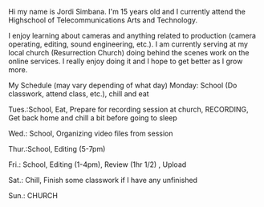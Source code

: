 Hi my name is Jordi Simbana. I'm 15 years old and I currently attend the Highschool of Telecommunications Arts and Technology. 

I enjoy learning about cameras and anything related to production (camera operating, editing, sound engineering, etc.). I am currently serving at my local church (Resurrection Church) 
doing behind the scenes work on the online services. I really enjoy doing it and I hope to get better as I grow more. 

My Schedule (may vary depending of what day)
Monday: School (Do classwork, attend class, etc.), chill and eat

Tues.:School, Eat,  Prepare for recording session at church, RECORDING, Get back home and chill a bit before going to sleep

Wed.: School, Organizing video files from session

Thur.:School, Editing (5-7pm)

Fri.: School, Editing (1-4pm), Review (1hr 1/2) , Upload

Sat.: Chill, Finish some classwork if I have any unfinished

Sun.: CHURCH